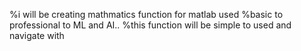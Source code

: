 %i will be creating mathmatics function for matlab used 
%basic to professional to ML and AI..
%this function will be simple to used and navigate with
